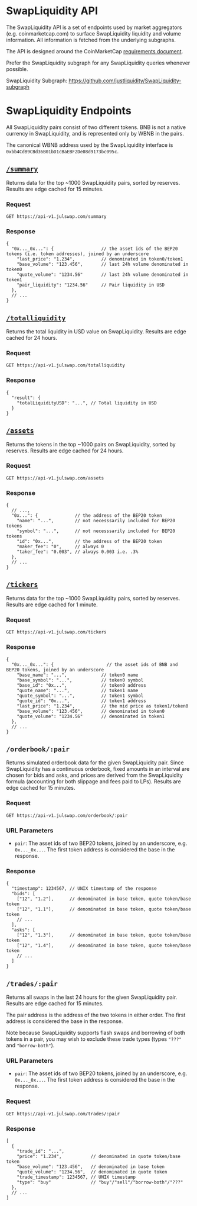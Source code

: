 # SwapLiquidity API 

The SwapLiquidity API is a set of endpoints used by market aggregators (e.g. coinmarketcap.com) to surface SwapLiquidity liquidity
and volume information. All information is fetched from the underlying subgraphs.

The API is designed around the CoinMarketCap
[requirements document](https://docs.google.com/document/d/1S4urpzUnO2t7DmS_1dc4EL4tgnnbTObPYXvDeBnukCg).

Prefer the SwapLiquidity subgraph for any SwapLiquidity queries whenever possible.

SwapLiquidity Subgraph: https://github.com/justliquidity/SwapLiquidity-subgraph

# SwapLiquidity Endpoints

All SwapLiquidity pairs consist of two different tokens. BNB is not a native currency in SwapLiquidity, and is represented
only by WBNB in the pairs.

The canonical WBNB address used by the SwapLiquidity interface is `0xbb4CdB9CBd36B01bD1cBaEBF2De08d9173bc095c`.

## [`/summary`](https://api-v1.julswap.com/summary)

Returns data for the top ~1000 SwapLiquidity pairs, sorted by reserves.
Results are edge cached for 15 minutes.

### Request

`GET https://api-v1.julswap.com/summary`

### Response

```json5
{
  "0x..._0x...": {                  // the asset ids of the BEP20 tokens (i.e. token addresses), joined by an underscore
    "last_price": "1.234",          // denominated in token0/token1
    "base_volume": "123.456",       // last 24h volume denominated in token0
    "quote_volume": "1234.56"       // last 24h volume denominated in token1
    "pair_liquidity": "1234.56"     // Pair liquidity in USD
  },
  // ...
}
```

## [`/totalliquidity`](https://api-v1.julswap.com/totalliquidity)

Returns the total liquidity in USD value on SwapLiquidity.
Results are edge cached for 24 hours.

### Request

`GET https://api-v1.julswap.com/totalliquidity`

### Response

```json5
{
  "result": {
    "totalLiquidityUSD": "...", // Total liquidity in USD
  }
}
```

## [`/assets`](https://api-v1.julswap.com/assets)

Returns the tokens in the top ~1000 pairs on SwapLiquidity, sorted by reserves.
Results are edge cached for 24 hours.

### Request

`GET https://api-v1.julswap.com/assets`

### Response

```json5
{
  // ...,
  "0x...": {              // the address of the BEP20 token
    "name": "...",        // not necesssarily included for BEP20 tokens
    "symbol": "...",      // not necesssarily included for BEP20 tokens
    "id": "0x...",        // the address of the BEP20 token
    "maker_fee": "0",     // always 0
    "taker_fee": "0.003", // always 0.003 i.e. .3%
  },
  // ...
}
```

## [`/tickers`](https://api-v1.julswap.com/tickers)

Returns data for the top ~1000 SwapLiquidity pairs, sorted by reserves.
Results are edge cached for 1 minute.

### Request

`GET https://api-v1.julswap.com/tickers`

### Response

```json5
{
  "0x..._0x...": {                    // the asset ids of BNB and BEP20 tokens, joined by an underscore
    "base_name": "...",             // token0 name
    "base_symbol": "...",           // token0 symbol
    "base_id": "0x...",             // token0 address
    "quote_name": "...",            // token1 name
    "quote_symbol": "...",          // token1 symbol
    "quote_id": "0x...",            // token1 address
    "last_price": "1.234",          // the mid price as token1/token0
    "base_volume": "123.456",       // denominated in token0
    "quote_volume": "1234.56"       // denominated in token1
  },
  // ...
}
```

## `/orderbook/:pair`

Returns simulated orderbook data for the given SwapLiquidity pair.
Since SwapLiquidity has a continuous orderbook, fixed amounts in an interval are chosen for bids and asks,
and prices are derived from the SwapLiquidity formula (accounting for both slippage and fees paid to LPs).
Results are edge cached for 15 minutes.

### Request

`GET https://api-v1.julswap.com/orderbook/:pair`

### URL Parameters

- `pair`: The asset ids of two BEP20 tokens, joined by an underscore, e.g. `0x..._0x...`. The first token address is considered the base in the response.

### Response

```json5
{
  "timestamp": 1234567, // UNIX timestamp of the response
  "bids": [
    ["12", "1.2"],      // denominated in base token, quote token/base token
    ["12", "1.1"],      // denominated in base token, quote token/base token
    // ...
  ],
  "asks": [
    ["12", "1.3"],      // denominated in base token, quote token/base token
    ["12", "1.4"],      // denominated in base token, quote token/base token
    // ...
  ]
}
```

## `/trades/:pair`

Returns all swaps in the last 24 hours for the given SwapLiquidity pair.
Results are edge cached for 15 minutes.

The pair address is the address of the two tokens in either order.
The first address is considered the base in the response.

Note because SwapLiquidity supports flash swaps and borrowing of both tokens in a pair, you may wish to exclude these
trade types (types `"???"` and `"borrow-both"`).

### URL Parameters

- `pair`: The asset ids of two BEP20 tokens, joined by an underscore, e.g. `0x..._0x...`. The first token address is considered the base in the response.

### Request

`GET https://api-v1.julswap.com/trades/:pair`

### Response

```json5
[
  {
    "trade_id": "...",
    "price": "1.234",           // denominated in quote token/base token
    "base_volume": "123.456",   // denominated in base token
    "quote_volume": "1234.56",  // denominated in quote token
    "trade_timestamp": 1234567, // UNIX timestamp
    "type": "buy"               // "buy"/"sell"/"borrow-both"/"???"
  },
  // ...
]
```
